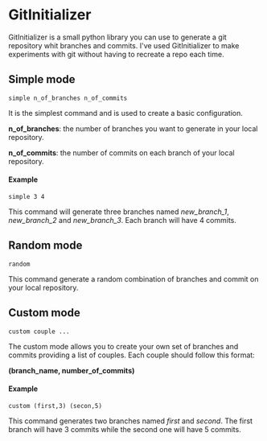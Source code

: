 # GitInitializer

GitInitializer is a small python library you can use to generate a git repository whit branches and commits.
I've used GitInitializer to make experiments with git without having to recreate a repo each time.

## Simple mode

`simple n_of_branches n_of_commits`

It is the simplest command and is used to create 
a basic configuration.

**n_of_branches**: the number of branches you 
want to generate in your local repository.

**n_of_commits**: the number of commits on each branch
of your local repository.

#### Example

`simple 3 4`

This command will generate three branches named 
_new_branch_1_, _new_branch_2_ and _new_branch_3_.
Each branch will have 4 commits.



## Random mode

`random`

This command generate a random combination of branches
and commit on your local repository.

## Custom mode

`custom couple ...`

The custom mode allows you to create your own set of
branches and commits providing a list of couples.
Each couple should follow this format:

**(branch_name, number_of_commits)**

#### Example

`custom (first,3) (secon,5)`

This command generates two branches named 
_first_ and _second_. 
The first branch will have 3 commits while the second 
one will have 5 commits.
